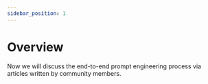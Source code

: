 ```yaml
---
sidebar_position: 1
---
```


# Overview

Now we will discuss the end-to-end prompt engineering process via articles written
by community members.